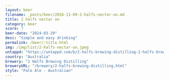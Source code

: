 ```yaml
---
layout: beer
filename: _posts/beer/2016-11-09-2-halfs-nectar-on.md
title: 2 halfs nectar on
category: beer
score: 7
beer-date: "2024-03-29"
desc: "Simple and easy drinking"
permalink: /beer/:title.html
img: /img/list/2-halfs-nectar-on.jpeg
untappd: "https://untappd.com/b/2-halfs-brewing-distilling-2-halfs-brewing-distilling-nectaron-session-pale-ale/5672077"
country: "Australia"
brewery: "2 Halfs Brewing Distilling"
breweryURL: "/brewery/2-halfs-brewing-distilling.html"
style: "Pale Ale - Australian"
---
```

